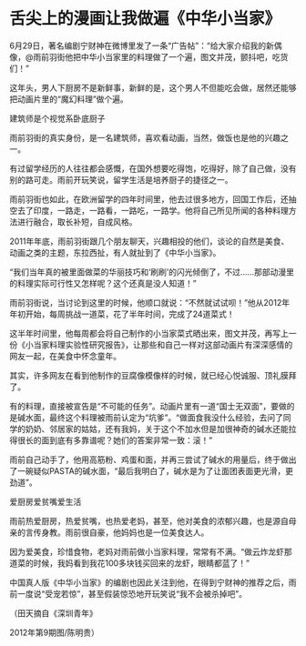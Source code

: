 # 舌尖上的漫画让我做遍《中华小当家》

6月29日，著名编剧宁财神在微博里发了一条“广告帖”：“给大家介绍我的新偶像，@雨前羽街他把中华小当家里的料理做了一个遍，图文并茂，颤抖吧，吃货们！”

这年头，男人下厨房不是新鲜事，新鲜的是，这个男人不但能吃会做，居然还能够把动画片里的“魔幻料理”做个遍。

建筑师是个视觉系卧底厨子

雨前羽街的真实身份，是一名建筑师，喜欢看动画，当然，做饭也是他的兴趣之一。

有过留学经历的人往往都会感慨，在国外想要吃得饱，吃得好，除了自己做，没有别的路可走。雨前开玩笑说，留学生活是培养厨子的捷径之一。

雨前羽街也如此，在欧洲留学的四年时间里，他去过很多地方，回国工作后，还抽空去了印度，一路走，一路看，一路吃，一路学。他将自己所见所闻的各种料理方法进行融合，取长补短，自成风格。

2011年年底，雨前羽街跟几个朋友聊天，兴趣相投的他们，谈论的自然是美食、动画之类的主题，东拉西扯，有人就扯到了《中华小当家》。

“我们当年真的被里面做菜的华丽技巧和‘刷刷’的闪光倾倒了，不过……那部动漫里的料理实际可行性又怎样呢？这个还真是没人知道！”

雨前羽街说，当讨论到这里的时候，他顺口就说：“不然就试试呗！”他从2012年年初开始，每周挑战一道菜，花了半年时间，完成了24道菜式！

这半年时间里，他每周都会将自己制作的小当家菜式晒出来，图文并茂，再写上一份《小当家料理实验性研究报告》，让那些和自己一样对这部动画片有深深感情的网友一起，在美食中怀念童年。

其实，许多网友在看到他制作的豆腐像模像样的时候，就已经心悦诚服、顶礼膜拜了。

有的料理，直接被宣告是“不可能的任务”。动画片里有一道“国士无双面”，要做的是碱水面，最终这个料理被雨前认定为“坑爹”。“做面食我没什么经验，去问了同学的奶奶、邻居家的姑姑，还有我妈，关于这个不加水但是加很神奇的碱水还能拉得很长的面到底有多靠谱呢？她们的答案非常一致：滚！”

雨前自己动手了，他用高筋粉、鸡蛋和面，并再三尝试了碱水的用量后，终于做出了一碗疑似PASTA的碱水面，“最后我明白了，碱水是为了让面团表面更光滑，更劲道”。

爱厨房爱贫嘴爱生活

雨前热爱厨房，热爱贫嘴，也热爱老妈，甚至，他对美食的浓郁兴趣，也是源自母亲的言传身教。雨前很自豪，他妈妈也是一位美食达人。

因为爱美食，珍惜食物，老妈对雨前做小当家料理，常常有不满。“做云炸龙虾那道菜的时候，我妈看到我花100多块钱买回来的龙虾，眼睛都蓝了！”

中国真人版《中华小当家》的编剧也因此关注到他，在得到宁财神的推荐之后，雨前一度说“受宠若惊”，甚至假装惊恐地开玩笑说“我不会被杀掉吧”。

（田天摘自《深圳青年》

2012年第9期图/陈明贵）